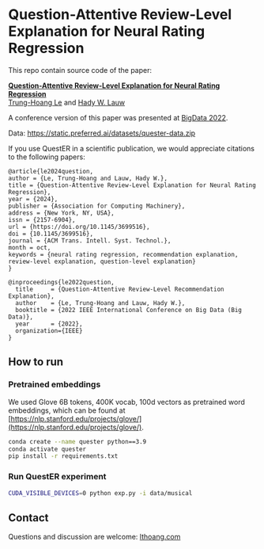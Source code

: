 # Question-Attentive Review-Level Explanation for Neural Rating Regression

This repo contain source code of the paper:

**[Question-Attentive Review-Level Explanation for Neural Rating Regression](https://lthoang.com/assets/publications/tist24.pdf)**
<br>
[Trung-Hoang Le](http://lthoang.com/) and [Hady W. Lauw](http://www.hadylauw.com/)
<br>

A conference version of this paper was presented at [BigData 2022](https://bigdataieee.org/BigData2022/).

Data: https://static.preferred.ai/datasets/quester-data.zip

If you use QuestER in a scientific publication, we would appreciate citations to the following papers:

```
@article{le2024question,
author = {Le, Trung-Hoang and Lauw, Hady W.},
title = {Question-Attentive Review-Level Explanation for Neural Rating Regression},
year = {2024},
publisher = {Association for Computing Machinery},
address = {New York, NY, USA},
issn = {2157-6904},
url = {https://doi.org/10.1145/3699516},
doi = {10.1145/3699516},
journal = {ACM Trans. Intell. Syst. Technol.},
month = oct,
keywords = {neural rating regression, recommendation explanation, review-level explanation, question-level explanation}
}
```

```
@inproceedings{le2022question,
  title     = {Question-Attentive Review-Level Recommendation Explanation},
  author    = {Le, Trung-Hoang and Lauw, Hady W.},
  booktitle = {2022 IEEE International Conference on Big Data (Big Data)},
  year      = {2022},
  organization={IEEE}
}
```

## How to run

### Pretrained embeddings

We used Glove 6B tokens, 400K vocab, 100d vectors as pretrained word embeddings, which can be found at [https://nlp.stanford.edu/projects/glove/](https://nlp.stanford.edu/projects/glove/).


```bash
conda create --name quester python==3.9
conda activate quester
pip install -r requirements.txt
```

### Run QuestER experiment

```bash
CUDA_VISIBLE_DEVICES=0 python exp.py -i data/musical
```

## Contact
Questions and discussion are welcome: [lthoang.com](http://lthoang.com)
